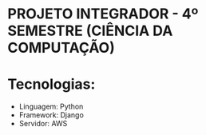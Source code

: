 # PROJETO INTEGRADOR - 4º SEMESTRE (CIÊNCIA DA COMPUTAÇÃO)

# Tecnologias:
- Linguagem: Python
- Framework: Django
- Servidor: AWS
